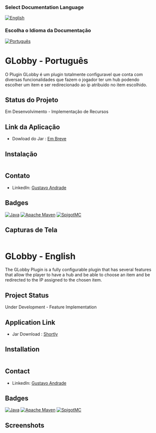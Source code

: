 ### Select Documentation Language
[![English](https://img.shields.io/badge/English-5A67D8?style=for-the-badge)](#globby---english) 
### Escolha o Idioma da Documentação
[![Português](https://img.shields.io/badge/Portugu%C3%AAs-3E4095?style=for-the-badge)](#globby---português)

# GLobby - Português

O Plugin GLobby é um plugin totalmente configuravel que conta com diversas funcionalidades que fazem o jogador ter um hub podendo escolher um item e ser redirecionado ao ip atribuido no item escolhido.

## Status do Projeto

Em Desenvolvimento - Implementação de Recursos

## Link da Aplicação

- Dowload do Jar : [Em Breve]()

## Instalação
```
```

## Contato

- LinkedIn: [Gustavo Andrade](https://www.linkedin.com/in/gustavoandradec/)

## Badges

[![Java](https://img.shields.io/badge/Java-%23ED8B00.svg?style=for-the-badge&logo=java&logoColor=white)](https://www.java.com/)
[![Apache Maven](https://img.shields.io/badge/Apache%20Maven-%23C71A36.svg?style=for-the-badge&logo=apache-maven&logoColor=white)](https://maven.apache.org/)
[![SpigotMC](https://img.shields.io/badge/SpigotMC-%2367A735.svg?style=for-the-badge)](https://www.spigotmc.org/)

## Capturas de Tela

![]()

# GLobby - English

The GLobby Plugin is a fully configurable plugin that has several features that allow the player to have a hub and be able to choose an item and be redirected to the IP assigned to the chosen item.

## Project Status

Under Development - Feature Implementation

## Application Link

- Jar Download : [Shortly]()

## Installation
```
```

## Contact

- LinkedIn: [Gustavo Andrade](https://www.linkedin.com/in/gustavoandradec/)

## Badges

[![Java](https://img.shields.io/badge/Java-%23ED8B00.svg?style=for-the-badge&logo=java&logoColor=white)](https://www.java.com/)
[![Apache Maven](https://img.shields.io/badge/Apache%20Maven-%23C71A36.svg?style=for-the-badge&logo=apache-maven&logoColor=white)](https://maven.apache.org/)
[![SpigotMC](https://img.shields.io/badge/SpigotMC-%2367A735.svg?style=for-the-badge)](https://www.spigotmc.org/)

## Screenshots

![]()
